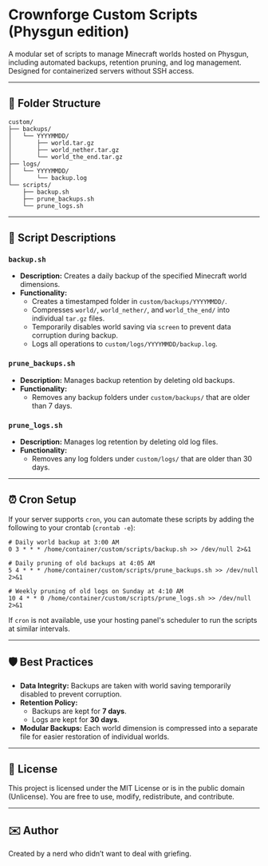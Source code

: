 # Crownforge Custom Scripts (Physgun edition)

A modular set of scripts to manage Minecraft worlds hosted on Physgun, including automated backups, retention pruning, and log management. Designed for containerized servers without SSH access.

---

## 📁 Folder Structure

```
custom/
├── backups/
│   └── YYYYMMDD/
│       ├── world.tar.gz
│       ├── world_nether.tar.gz
│       └── world_the_end.tar.gz
├── logs/
│   └── YYYYMMDD/
│       └── backup.log
└── scripts/
    ├── backup.sh
    ├── prune_backups.sh
    └── prune_logs.sh
```

---

## 🧩 Script Descriptions

### `backup.sh`
-   **Description:** Creates a daily backup of the specified Minecraft world dimensions.
-   **Functionality:**
    -   Creates a timestamped folder in `custom/backups/YYYYMMDD/`.
    -   Compresses `world/`, `world_nether/`, and `world_the_end/` into individual `tar.gz` files.
    -   Temporarily disables world saving via `screen` to prevent data corruption during backup.
    -   Logs all operations to `custom/logs/YYYYMMDD/backup.log`.

### `prune_backups.sh`
-   **Description:** Manages backup retention by deleting old backups.
-   **Functionality:**
    -   Removes any backup folders under `custom/backups/` that are older than 7 days.

### `prune_logs.sh`
-   **Description:** Manages log retention by deleting old log files.
-   **Functionality:**
    -   Removes any log folders under `custom/logs/` that are older than 30 days.

---

## ⏰ Cron Setup

If your server supports `cron`, you can automate these scripts by adding the following to your crontab (`crontab -e`):

```cron
# Daily world backup at 3:00 AM
0 3 * * * /home/container/custom/scripts/backup.sh >> /dev/null 2>&1

# Daily pruning of old backups at 4:05 AM
5 4 * * * /home/container/custom/scripts/prune_backups.sh >> /dev/null 2>&1

# Weekly pruning of old logs on Sunday at 4:10 AM
10 4 * * 0 /home/container/custom/scripts/prune_logs.sh >> /dev/null 2>&1
```
If `cron` is not available, use your hosting panel's scheduler to run the scripts at similar intervals.

---

## 🛡 Best Practices

-   **Data Integrity:** Backups are taken with world saving temporarily disabled to prevent corruption.
-   **Retention Policy:**
    -   Backups are kept for **7 days**.
    -   Logs are kept for **30 days**.
-   **Modular Backups:** Each world dimension is compressed into a separate file for easier restoration of individual worlds.

---

## 🧠 License

This project is licensed under the MIT License or is in the public domain (Unlicense). You are free to use, modify, redistribute, and contribute.

---

## ✉️ Author

Created by a nerd who didn’t want to deal with griefing. 
